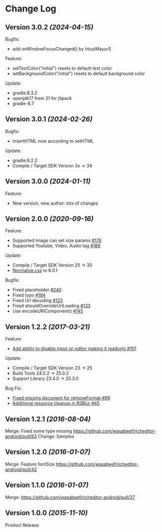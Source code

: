 Change Log
==========

Version 3.0.2 *(2024-04-15)*
----------------------------

Bugfix:
- add onWindowFocusChanged() by IntuzMayurS

Feature:
- setTextColor("initial") resets to default text color
- setBackgroundColor("initial") resets to default background color

Update:
- gradle:8.3.2
- openjdk17 from 21 for jitpack
- gradle-8.7


Version 3.0.1 *(2024-02-26)*
----------------------------

Bugfix:
- insertHTML now according to setHTML

Update:
- gradle:8.2.2
- Compile / Target SDK Version 3x -> 34


Version 3.0.0 *(2024-01-11)*
----------------------------

Feature:
- New version, new author: lots of changes

Version 2.0.0 *(2020-09-16)*
----------------------------

Feature:
- Supported Image can set size params [#176](https://github.com/wasabeef/richeditor-android/pull/176)
- Supported Youtube, Video, Audio tag [#189](https://github.com/wasabeef/richeditor-android/pull/189)

Update:
- Compile / Target SDK Version 25 -> 30
- [Normalize.css](https://necolas.github.io/normalize.css/) to 8.0.1

Bugfix:
- Fixed placeholder [#240](https://github.com/wasabeef/richeditor-android/pull/240)
- Fixed typo [#194](https://github.com/wasabeef/richeditor-android/pull/194)
- Fixed Url decoding [#123](https://github.com/wasabeef/richeditor-android/pull/123)
- Fixed shouldOverrideUrlLoading [#133](https://github.com/wasabeef/richeditor-android/pull/133)
- Use encodeURIComponent() [#145](https://github.com/wasabeef/richeditor-android/pull/145)

Version 1.2.2 *(2017-03-21)*
----------------------------

Feature:
- [Add ability to disable input on editor making it readonly #101](https://github.com/wasabeef/richeditor-android/pull/101)

Update:
- Compile / Target SDK Version 23 -> 25
- Build Tools 24.0.2 -> 25.0.2
- Support Library 23.4.0 -> 25.3.0

Bug Fix:
- [Fixed missing document for removeFormat #99](https://github.com/wasabeef/richeditor-android/pull/99)
- [Additional resource cleanup in RSBlur #45](https://github.com/wasabeef/richeditor-android/pull/99)

Version 1.2.1 *(2016-08-04)*
----------------------------
Merge: Fixed some type missing https://github.com/wasabeef/richeditor-android/pull/63
Change: Samples  

Version 1.2.0 *(2016-01-07)*
----------------------------
Merge: Feature fontSize https://github.com/wasabeef/richeditor-android/pull/42

Version 1.1.0 *(2016-01-07)*
----------------------------
Merge: https://github.com/wasabeef/richeditor-android/pull/37

Version 1.0.0 *(2015-11-10)*
----------------------------

Product Release
